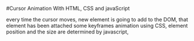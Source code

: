 #Cursor Animation With HTML, CSS and javaScript

every time the cursor moves, new element is going to add
to the DOM, that element has been attached some keyframes animation using CSS, element position and the size are determined by javascript,